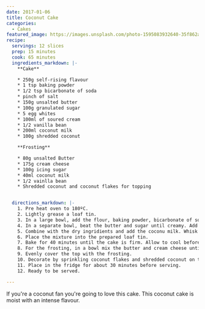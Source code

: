 ```yaml
---
date: 2017-01-06
title: Coconut Cake
categories:
  - Cakes
featured_image: https://images.unsplash.com/photo-1595083932640-35f862aaf1c6?ixlib=rb-1.2.1&ixid=eyJhcHBfaWQiOjEyMDd9&auto=format&fit=crop&w=1500&q=80
recipe:
  servings: 12 slices
  prep: 15 minutes
  cook: 65 minutes
  ingredients_markdown: |-
    **Cake**

    * 250g self-rising flavour
    * 1 tsp baking powder
    * 1/2 tsp bicarbonate of soda
    * pinch of salt
    * 150g unsalted butter
    * 100g granulated sugar
    * 5 egg whites
    * 100ml of soured cream
    * 1/2 vanilla bean
    * 200ml coconut milk
    * 100g shredded coconut

    **Frosting**

    * 80g unsalted Butter
    * 175g cream cheese
    * 100g icing sugar
    * 40ml coconut milk
    * 1/2 vainlla bean
    * Shredded coconut and coconut flakes for topping


  directions_markdown: |-
    1. Pre heat oven to 180ºC.
    2. Lightly grease a loaf tin.
    3. In a large bowl, add the flour, baking powder, bicarbonate of soda and salt. Mix well until combined.
    4. In a separate bowl, beat the butter and sugar until creamy. Add the egg whites, the soured cream and vanilla bean. Mix until well combined.
    5. Combine with the dry ingridients and add the coconu milk. Whisk until the mixture has no lumps.
    6. Place the mixture into the prepared loaf tin.
    7. Bake for 40 minutes until the cake is firm. Allow to cool before the frosting and decoration.
    8. For the frosting, in a bowl mix the butter and cream cheese until creamy and smooth. Add the icing sugar, coconut milk and vanilla bean.
    9. Evenly cover the top with the frosting.
    10. Decorate by sprinkling coconut flakes and shredded coconut on top.
    11. Place in the fridge for about 30 minutes before serving.
    12. Ready to be served.

---
```

If you're a coconut fan you're going to love this cake. This coconut cake is moist with an intense flavour.
